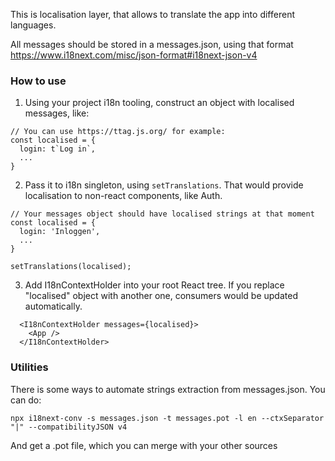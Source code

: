 This is localisation layer, that allows to translate the app into different languages.

All messages should be stored in a messages.json, using that format https://www.i18next.com/misc/json-format#i18next-json-v4

### How to use

1. Using your project i18n tooling, construct an object with localised messages, like:
```
// You can use https://ttag.js.org/ for example:
const localised = {
  login: t`Log in`,
  ...
}
```

2. Pass it to i18n singleton, using `setTranslations`. That would provide localisation to non-react components, like Auth.

```
// Your messages object should have localised strings at that moment
const localised = {
  login: 'Inloggen',
  ...
}

setTranslations(localised);
```

3. Add I18nContextHolder into your root React tree. If you replace "localised" object with another one, consumers would be updated automatically.  

```
  <I18nContextHolder messages={localised}>
    <App />
  </I18nContextHolder>
```  



### Utilities

There is some ways to automate strings extraction from messages.json. You can do:

```
npx i18next-conv -s messages.json -t messages.pot -l en --ctxSeparator "|" --compatibilityJSON v4
```

And get a .pot file, which you can merge with your other sources
